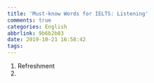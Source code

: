 ```yaml
---
title: 'Must-know Words for IELTS: Listening'
comments: true
categories: English
abbrlink: 9b6b2b03
date: 2019-10-21 16:58:42
tags:
---
```


1. Refreshment
2. 